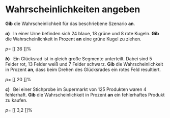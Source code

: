 <!--
version:  0.0.1

language: de

@style
main > *:not(:last-child) {
  margin-bottom: 3rem;
}

input {
    text-align: center;
}

.flex-container {
    display: flex;
    flex-wrap: wrap;
    align-items: stretch;
    gap: 20px;
}

.flex-child {
    flex: 1;
    min-width: 350px;
    margin-right: 20px;
}

@media (max-width: 400px) {
    .flex-child {
        flex: 100%;
        margin-right: 0;
    }
}
@end

formula: \carry   \textcolor{red}{\scriptsize #1}
formula: \digit   \rlap{\carry{#1}}\phantom{#2}#2
formula: \permil  \text{‰}

import: https://raw.githubusercontent.com/LiaTemplates/Tikz-Jax/main/README.md

script: https://cdn.jsdelivr.net/gh/LiaTemplates/Tikz-Jax@main/dist/index.js


tags: Wahrscheinlichkeit, sehr leicht, sehr niedrig, Angeben

comment: Gib die Wahrscheinlichkeit für das beschriebene Szenario an.

author: Martin Lommatzsch

-->




# Wahrscheinlichkeiten angeben

**Gib** die Wahrscheinlichkeit für das beschriebene Szenario **an**. 



__$a)\;\;$__ In einer Urne befinden sich $24$ blaue, $18$ grüne und $8$ rote Kugeln. **Gib** die Wahrscheinlichkeit in Prozent **an** eine grüne Kugel zu ziehen.

$p=$ [[ 36  ]]$\%$ 



__$b)\;\;$__ Ein Glücksrad ist in gleich große Segmente unterteilt. Dabei sind $5$ Felder rot, $13$ Felder weiß und $7$ Felder schwarz. **Gib** die Wahrscheinlichkeit in Prozent **an**, dass beim Drehen des Glücksrades ein rotes Feld resultiert.

$p=$ [[ 20  ]]$\%$ 



__$c)\;\;$__ Bei einer Stichprobe im Supermarkt von $125$ Produkten waren $4$ fehlerhaft. **Gib** die Wahrscheinlichkeit in Prozent **an** ein fehlerhaftes Produkt zu kaufen.

$p=$ [[ 3,2 ]]$\%$ 


<br>
<br>
<br>
<br>



